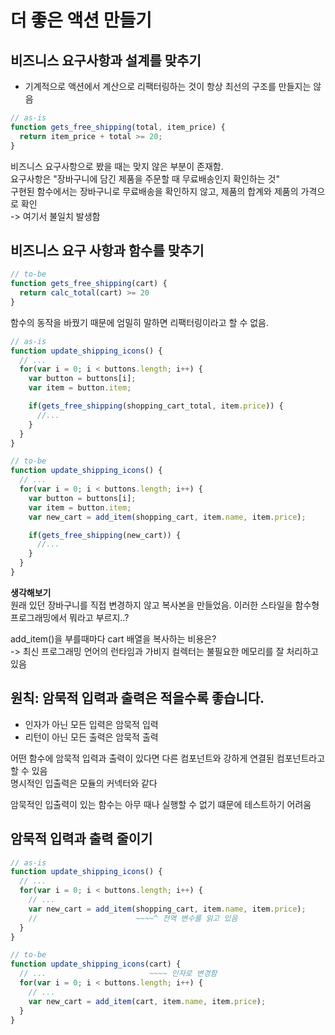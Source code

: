 # 더 좋은 액션 만들기

## 비즈니스 요구사항과 설계를 맞추기
- 기계적으로 액션에서 계산으로 리팩터링하는 것이 항상 최선의 구조를 만들지는 않음

```javascript
// as-is
function gets_free_shipping(total, item_price) {
  return item_price + total >= 20;
}
```
비즈니스 요구사항으로 봤을 때는 맞지 않은 부분이 존재함.  
요구사항은 "장바구니에 담긴 제품을 주문할 때 무료배송인지 확인하는 것"   
구현된 함수에서는 장바구니로 무료배송을 확인하지 않고, 제품의 합계와 제품의 가격으로 확인   
-> 여기서 불일치 발생함

## 비즈니스 요구 사항과 함수를 맞추기

```javascript
// to-be
function gets_free_shipping(cart) {
  return calc_total(cart) >= 20
}
```
함수의 동작을 바꿨기 때문에 엄밀히 말하면 리팩터링이라고 할 수 없음.

```javascript
// as-is
function update_shipping_icons() {
  // ...
  for(var i = 0; i < buttons.length; i++) {
    var button = buttons[i];
    var item = button.item;

    if(gets_free_shipping(shopping_cart_total, item.price)) {
      //...
    }
  }
}

// to-be
function update_shipping_icons() {
  // ...
  for(var i = 0; i < buttons.length; i++) {
    var button = buttons[i];
    var item = button.item;
    var new_cart = add_item(shopping_cart, item.name, item.price);

    if(gets_free_shipping(new_cart)) {
      //...
    }
  }
}
```

**생각해보기**  
원래 있던 장바구니를 직접 변경하지 않고 복사본을 만들었음. 이러한 스타일을 함수형 프로그래밍에서 뭐라고 부르지..?

add_item()을 부를때마다 cart 배열을 복사하는 비용은?  
-> 최신 프로그래밍 언어의 런타임과 가비지 컬렉터는 불필요한 메모리를 잘 처리하고있음

## 원칙: 암묵적 입력과 출력은 적을수록 좋습니다.
- 인자가 아닌 모든 입력은 암묵적 입력
- 리턴이 아닌 모든 출력은 암묵적 출력

어떤 함수에 암묵적 입력과 출력이 있다면 다른 컴포넌트와 강하게 연결된 컴포넌트라고 할 수 있음  
명시적인 입출력은 모듈의 커넥터와 같다  

암묵적인 입출력이 있는 함수는 아무 때나 실행할 수 없기 떄문에 테스트하기 어려움

## 암묵적 입력과 출력 줄이기
```javascript
// as-is
function update_shipping_icons() {
  // ...
  for(var i = 0; i < buttons.length; i++) {
    // ...
    var new_cart = add_item(shopping_cart, item.name, item.price);
    //                      ~~~~^ 전역 변수를 읽고 있음
  }
}

// to-be
function update_shipping_icons(cart) {
  // ...                       ~~~~ 인자로 변경함
  for(var i = 0; i < buttons.length; i++) {
    // ...
    var new_cart = add_item(cart, item.name, item.price);
  }
}
```